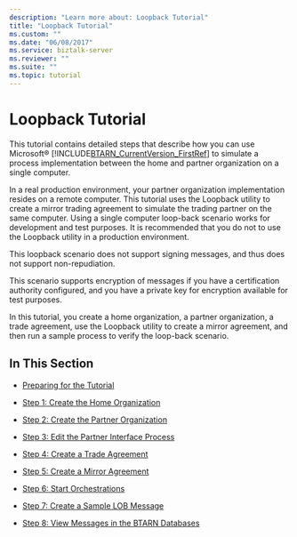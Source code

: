 ```yaml
---
description: "Learn more about: Loopback Tutorial"
title: "Loopback Tutorial"
ms.custom: ""
ms.date: "06/08/2017"
ms.service: biztalk-server
ms.reviewer: ""
ms.suite: ""
ms.topic: tutorial
---
```

# Loopback Tutorial
This tutorial contains detailed steps that describe how you can use Microsoft® [!INCLUDE[BTARN_CurrentVersion_FirstRef](../../includes/btarn-currentversion-firstref-md.md)] to simulate a process implementation between the home and partner organization on a single computer.  
  
 In a real production environment, your partner organization implementation resides on a remote computer. This tutorial uses the Loopback utility to create a mirror trading agreement to simulate the trading partner on the same computer. Using a single computer loop-back scenario works for development and test purposes. It is recommended that you do not to use the Loopback utility in a production environment.  
  
 This loopback scenario does not support signing messages, and thus does not support non-repudiation.  
  
 This scenario supports encryption of messages if you have a certification authority configured, and you have a private key for encryption available for test purposes.  
  
 In this tutorial, you create a home organization, a partner organization, a trade agreement, use the Loopback utility to create a mirror agreement, and then run a sample process to verify the loop-back scenario.  
  
## In This Section  
  
-   [Preparing for the Tutorial](../../adapters-and-accelerators/accelerator-rosettanet/preparing-for-the-tutorial.md)  
  
-   [Step 1: Create the Home Organization](../../adapters-and-accelerators/accelerator-rosettanet/step-1-create-the-home-organization.md)  
  
-   [Step 2: Create the Partner Organization](../../adapters-and-accelerators/accelerator-rosettanet/step-2-create-the-partner-organization.md)  
  
-   [Step 3: Edit the Partner Interface Process](../../adapters-and-accelerators/accelerator-rosettanet/step-3-edit-the-partner-interface-process.md)  
  
-   [Step 4: Create a Trade Agreement](../../adapters-and-accelerators/accelerator-rosettanet/step-4-create-a-trade-agreement.md)  
  
-   [Step 5: Create a Mirror Agreement](../../adapters-and-accelerators/accelerator-rosettanet/step-5-create-a-mirror-agreement.md)  
  
-   [Step 6: Start Orchestrations](../../adapters-and-accelerators/accelerator-rosettanet/step-6-start-orchestrations.md)  
  
-   [Step 7: Create a Sample LOB Message](../../adapters-and-accelerators/accelerator-rosettanet/step-7-create-a-sample-lob-message.md)  
  
-   [Step 8: View Messages in the BTARN Databases](../../adapters-and-accelerators/accelerator-rosettanet/step-8-view-messages-in-the-btarn-databases.md)

